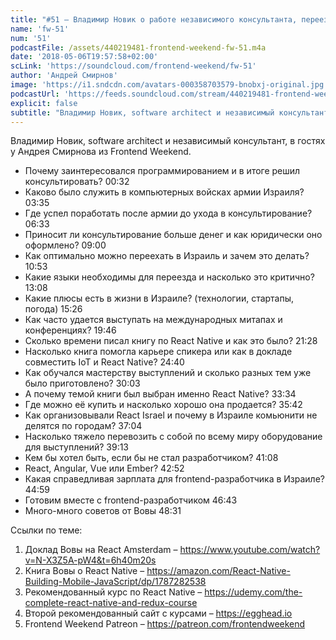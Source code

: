 ```yaml
---
title: "#51 – Владимир Новик о работе независимого консультанта, переезде в Израиль и книге про React Native"
name: 'fw-51'
num: '51'
podcastFile: /assets/440219481-frontend-weekend-fw-51.m4a
date: '2018-05-06T19:57:58+02:00'
scLink: 'https://soundcloud.com/frontend-weekend/fw-51'
author: 'Андрей Смирнов'
image: 'https://i1.sndcdn.com/avatars-000358703579-bnobxj-original.jpg'
podcastUrl: 'https://feeds.soundcloud.com/stream/440219481-frontend-weekend-fw-51.m4a'
explicit: false
subtitle: "Владимир Новик, software architect и независимый консультант, в гостях у Андрея Смирнова из Frontend Weekend.  "
---
```

Владимир Новик, software architect и независимый консультант, в гостях у Андрея Смирнова из Frontend Weekend.  

- Почему заинтересовался программированием и в итоге решил консультировать? <timecode>00:32</timecode>
- Каково было служить в компьютерных войсках армии Израиля? <timecode>03:35</timecode>
- Где успел поработать после армии до ухода в консультирование? <timecode>06:33</timecode>
- Приносит ли консультирование больше денег и как юридически оно оформлено? <timecode>09:00</timecode>
- Как оптимально можно переехать в Израиль и зачем это делать? <timecode>10:53</timecode>
- Какие языки необходимы для переезда и насколько это критично? <timecode>13:08</timecode>
- Какие плюсы есть в жизни в Израиле? (технологии, стартапы, погода) <timecode>15:26</timecode>
- Как часто удается выступать на международных митапах и конференциях? <timecode>19:46</timecode>
- Сколько времени писал книгу по React Native и как это было? <timecode>21:28</timecode>
- Насколько книга помогла карьере спикера или как в докладе совместить IoT и React Native? <timecode>24:40</timecode>
- Как обучался мастерству выступлений и сколько разных тем уже было приготовлено? <timecode>30:03</timecode>
- А почему темой книги был выбран именно React Native? <timecode>33:34</timecode>
- Где можно её купить и насколько хорошо она продается? <timecode>35:42</timecode>
- Как организовывали React Israel и почему в Израиле комьюнити не делятся по городам? <timecode>37:04</timecode>
- Насколько тяжело перевозить с собой по всему миру оборудование для выступлений? <timecode>39:13</timecode>
- Кем бы хотел быть, если бы не стал разработчиком? <timecode>41:08</timecode>
- React, Angular, Vue или Ember? <timecode>42:52</timecode>
- Какая справедливая зарплата для frontend-разработчика в Израиле? <timecode>44:59</timecode>
- Готовим вместе с frontend-разработчиком <timecode>46:43</timecode>
- Много-много советов от Вовы <timecode>48:31</timecode>

Ссылки по теме:
1) Доклад Вовы на React Amsterdam – https://www.youtube.com/watch?v=N-X3Z5A-pW4&t=6h40m20s
2) Книга Вовы о React Native – https://amazon.com/React-Native-Building-Mobile-JavaScript/dp/1787282538
3) Рекомендованный курс по React Native – https://udemy.com/the-complete-react-native-and-redux-course
4) Второй рекомендованный сайт с курсами – https://egghead.io
5) Frontend Weekend Patreon – https://patreon.com/frontendweekend